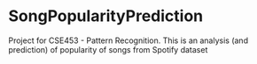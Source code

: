 # SongPopularityPrediction
Project for CSE453 - Pattern Recognition. This is an analysis (and prediction) of popularity of songs from Spotify dataset
